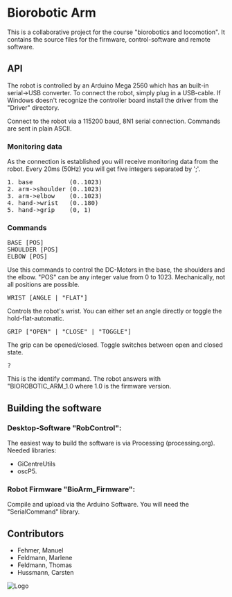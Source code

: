 # Biorobotic Arm

This is a collaborative project for the course "biorobotics and locomotion".
It contains the source files for the firmware, control-software and remote software.

## API
The robot is controlled by an Arduino Mega 2560 which has an built-in serial->USB converter. To connect the robot, simply plug in a USB-cable.
If Windows doesn't recognize the controller board install the driver from the "Driver" directory.

Connect to the robot via a 115200 baud, 8N1 serial connection.
Commands are sent in plain ASCII.

### Monitoring data
As the connection is established you will receive monitoring data from the robot. Every 20ms (50Hz) you will get five integers separated by ';'.
<pre>
1. base          (0..1023)
2. arm->shoulder (0..1023)
3. arm->elbow    (0..1023)
4. hand->wrist   (0..180)
5. hand->grip    (0, 1)
</pre>

### Commands
<pre>
BASE [POS]
SHOULDER [POS]
ELBOW [POS]
</pre>
Use this commands to control the DC-Motors in the base, the shoulders and
the elbow. "POS" can be any integer value from 0 to 1023. Mechanically,
not all positions are possible.

<pre>
WRIST [ANGLE | "FLAT"]
</pre>
Controls the robot's wrist. You can either set an angle directly or toggle
the hold-flat-automatic.

<pre>
GRIP ["OPEN" | "CLOSE" | "TOGGLE"]
</pre>
The grip can be opened/closed. Toggle switches between open and closed
state.

<pre>
?
</pre>
This is the identify command. The robot answers with "BIOROBOTIC_ARM_1.0
where 1.0 is the firmware version.


## Building the software

### Desktop-Software "RobControl":
The easiest way to build the software is via Processing (processing.org).
Needed libraries:
 - GiCentreUtils
 - oscP5.

### Robot Firmware "BioArm_Firmware":
Compile and upload via the Arduino Software. You will need the "SerialCommand" library.


## Contributors
- Fehmer, Manuel
- Feldmann, Marlene
- Feldmann, Thomas
- Hussmann, Carsten

![Logo](https://raw.github.com/tfeldmann/Biorobotic-Arm/master/RobControl/Logo.png)
